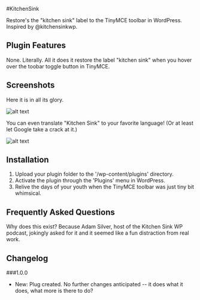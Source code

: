 #KitchenSink

Restore's the "kitchen sink" label to the TinyMCE toolbar in WordPress. Inspired by @kitchensinkwp. 



## Plugin Features

None. Literally. All it does it restore the label "kitchen sink" when you hover over the toobar toggle button in TinyMCE.

## Screenshots
Here it is in all its glory. 

![alt text](https://github.com/wunderdojo/kitchensink/blob/master/assets/toolbar-english.png)

You can even translate "Kitchen Sink" to your favorite language! (Or at least let Google take a crack at it.)

![alt text](https://github.com/wunderdojo/kitchensink/blob/master/assets/toolbar-spanish.png)


## Installation

1.  Upload your plugin folder to the '/wp-content/plugins' directory.
2.  Activate the plugin through the 'Plugins' menu in WordPress.
3.  Relive the days of your youth when the TinyMCE toolbar was just tiny bit whimsical.

## Frequently Asked Questions

Why does this exist? 
Because Adam Silver, host of the Kitchen Sink WP podcast, jokingly asked for it and it seemed like a fun distraction from real work.


## Changelog
###1.0.0
* New: Plug created. No further changes anticipated -- it does what it does, what more is there to do?
